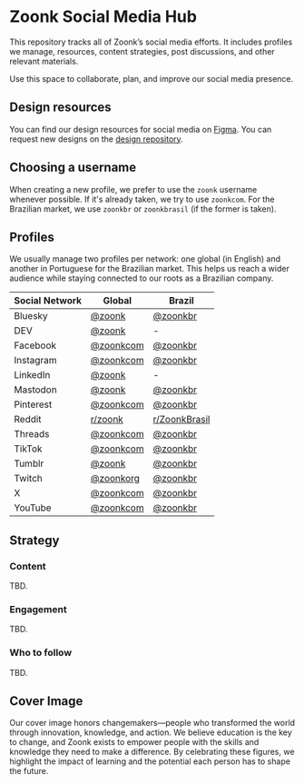 # Zoonk Social Media Hub

This repository tracks all of Zoonk’s social media efforts. It includes profiles we manage, resources, content strategies, post discussions, and other relevant materials.

Use this space to collaborate, plan, and improve our social media presence.

## Design resources

You can find our design resources for social media on [Figma](https://www.figma.com/community/file/1468663276241789121). You can request new designs on the [design repository](https://github.com/zoonk/design/discussions/new?category=design-requests).

## Choosing a username

When creating a new profile, we prefer to use the `zoonk` username whenever possible. If it's already taken, we try to use `zoonkcom`. For the Brazilian market, we use `zoonkbr` or `zoonkbrasil` (if the former is taken).

## Profiles

We usually manage two profiles per network: one global (in English) and another in Portuguese for the Brazilian market. This helps us reach a wider audience while staying connected to our roots as a Brazilian company.

| Social Network | Global                                               | Brazil                                                   |
| -------------- | ---------------------------------------------------- | -------------------------------------------------------- |
| Bluesky        | [@zoonk](https://bsky.app/profile/zoonk.bsky.social) | [@zoonkbr](https://bsky.app/profile/zoonkbr.bsky.social) |
| DEV            | [@zoonk](https://dev.to/zoonk)                       | -                                                        |
| Facebook       | [@zoonkcom](https://www.facebook.com/zoonkcom)       | [@zoonkbr](https://www.facebook.com/zoonkbr)             |
| Instagram      | [@zoonkcom](https://www.instagram.com/zoonkcom)      | [@zoonkbr](https://www.instagram.com/zoonkbr)            |
| LinkedIn       | [@zoonk](https://www.linkedin.com/company/zoonk)     | -                                                        |
| Mastodon       | [@zoonk](https://mastodon.social/@zoonk)             | [@zoonkbr](https://mastodon.social/@zoonkbr)             |
| Pinterest      | [@zoonkcom](https://www.pinterest.com/zoonkcom)      | [@zoonkbr](https://www.pinterest.com/zoonkbr)            |
| Reddit         | [r/zoonk](https://www.reddit.com/r/zoonk)            | [r/ZoonkBrasil](https://www.reddit.com/r/ZoonkBrasil)    |
| Threads        | [@zoonkcom](https://www.threads.net/@zoonkcom)       | [@zoonkbr](https://www.threads.net/@zoonkbr)             |
| TikTok         | [@zoonkcom](https://www.tiktok.com/@zoonkcom)        | [@zoonkbr](https://www.tiktok.com/@zoonkbr)              |
| Tumblr         | [@zoonk](https://zoonk.tumblr.com)                   | [@zoonkbr](https://zoonkbr.tumblr.com)                   |
| Twitch         | [@zoonkorg](https://www.twitch.tv/zoonkorg)          | [@zoonkbr](https://www.twitch.tv/zoonkbr)                |
| X              | [@zoonkcom](https://x.com/zoonkcom)                  | [@zoonkbr](https://x.com/zoonkbr)                        |
| YouTube        | [@zoonkcom](https://www.youtube.com/@zoonkcom)       | [@zoonkbr](https://www.youtube.com/@zoonkbr)             |

## Strategy

### Content

TBD.

### Engagement

TBD.

### Who to follow

TBD.

## Cover Image

Our cover image honors changemakers—people who transformed the world through innovation, knowledge, and action. We believe education is the key to change, and Zoonk exists to empower people with the skills and knowledge they need to make a difference. By celebrating these figures, we highlight the impact of learning and the potential each person has to shape the future.

